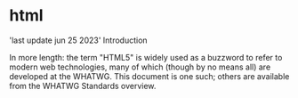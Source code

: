 # html
'last update jun 25 2023'
Introduction

In more length: the term "HTML5" is widely used as a buzzword to refer to modern web technologies, many of which (though by no means all) are developed at the WHATWG. This document is one such; others are available from the WHATWG Standards overview.
